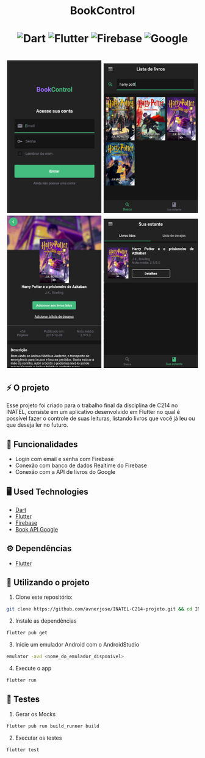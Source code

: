 
<h1 align="center" width="50%">BookControl</h1>
<h1 align="center" width="50%">
  <img alt="Dart" width="7%" src="https://cdn.jsdelivr.net/gh/devicons/devicon/icons/dart/dart-original.svg" />
  <img alt="Flutter" width="7%" src="https://cdn.jsdelivr.net/gh/devicons/devicon/icons/flutter/flutter-original.svg" />
  <img alt="Firebase" width="7%" src="https://cdn.jsdelivr.net/gh/devicons/devicon/icons/firebase/firebase-plain.svg"  />
  <img alt="Google" width="7%" src="https://cdn.jsdelivr.net/gh/devicons/devicon/icons/google/google-original.svg" />
</h1>

<h1 align="center" >
<img src="assets/img.png"  width="49%" /> 
<img src="assets/img2.png" width="49%"/> 
<img src="assets/img3.png" width="49%"/> 
<img src="assets/img4.png" width="49%" /> 
</h1>


## ⚡️ O projeto
Esse projeto foi criado para o trabalho final da disciplina de C214 no INATEL, consiste em um aplicativo desenvolvido em Flutter no qual é possível fazer o controle de suas leituras, listando livros que você já leu ou que deseja ler no futuro.
  
## 🎯 Funcionalidades
 - Login com email e senha com Firebase
 - Conexão com banco de dados Realtime do Firebase
 - Conexão com a API de livros do Google 
  
## 🖥️ Used Technologies
 - [Dart](https://dart.dev/)
 - [Flutter](https://flutter.dev/)
 - [Firebase](https://firebase.google.com/)
 - [Book API Google](https://developers.google.com/books)
## ⚙️ Dependências
 - [Flutter](https://flutter.dev/)
 
## 🚀️ Utilizando o projeto

1. Clone este repositório: 

```bash
git clone https://github.com/avnerjose/INATEL-C214-projeto.git && cd INATEL-C214-projeto
```
2. Instale as dependências

```bash
flutter pub get
```
3. Inicie um emulador Android com o AndroidStudio
```bash
emulator -avd <nome_do_emulador_disponível>
```
4. Execute o app
```bash
flutter run
``` 

## 🧪 Testes 


1. Gerar os Mocks

```bash
flutter pub run build_runner build
```
2. Executar os testes

```bash
flutter test
```

